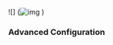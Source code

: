 

![] (![img](https://user-images.githubusercontent.com/107538948/193013662-b2c4e2ff-ac03-4d5e-aaa8-fd53aa2a8059.png)
)

### Advanced Configuration


